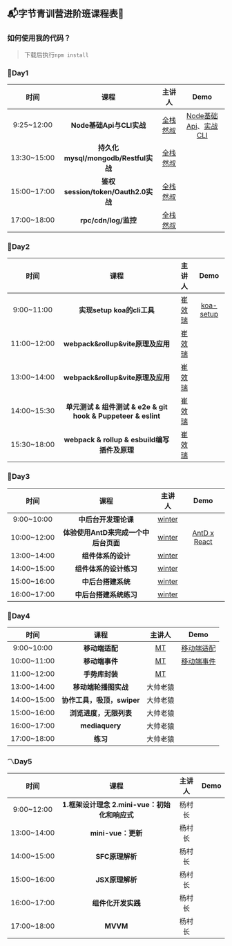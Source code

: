 ## :mailbox_with_mail:字节青训营进阶班课程表:gift:

### 如何使用我的代码？
> 下载后执行`npm install`

### :triangular_flag_on_post:Day1
| 时间 | 课程 | 主讲人 | Demo |
|:--:|:--:|:--:| :--: |
| 9:25~12:00 | **Node基础Api与CLI实战** | [全栈然叔](https://github.com/su37josephxia) | [Node基础Api](https://github.com/HappyYYT/bytedance-practice/tree/main/DAY01/01_api)、[实战CLI](https://github.com/HappyYYT/bytedance-practice/tree/main/DAY01/02_vue-auto-router-cli) |
| 13:30~15:00 | **持久化mysql/mongodb/Restful实战** | [全栈然叔](https://github.com/su37josephxia) | |
| 15:00~17:00 | **鉴权session/token/Oauth2.0实战** | [全栈然叔](https://github.com/su37josephxia) | |
| 17:00~18:00 | **rpc/cdn/log/监控** | [全栈然叔](https://github.com/su37josephxia) | |

### :battery:Day2
| 时间 | 课程 | 主讲人 | Demo |
|:--:|:--:|:--:| :--: |
| 9:00~11:00 | **实现setup koa的cli工具** | [崔效瑞](https://github.com/cuixiaorui) | [koa-setup](https://github.com/HappyYYT/bytedance-practice/tree/main/DAY02/TEACH-KOA-SETUP) |
| 11:00~12:00 | **webpack&rollup&vite原理及应用** | [崔效瑞](https://github.com/cuixiaorui) |  |
| 13:00~14:00 | **webpack&rollup&vite原理及应用** | [崔效瑞](https://github.com/cuixiaorui) |  |
| 14:00~15:30 | **单元测试 & 组件测试 & e2e & git hook & Puppeteer & eslint** | [崔效瑞](https://github.com/cuixiaorui) |  |
| 15:30~18:00 | **webpack & rollup & esbuild编写插件及原理** | [崔效瑞](https://github.com/cuixiaorui) |  |

### :bookmark:Day3
| 时间 | 课程 | 主讲人 | Demo |
|:--:|:--:|:--:| :--: |
| 9:00~10:00 | **中后台开发理论课** | [winter](https://github.com/wintercn) |  |
| 10:00~12:00 | **体验使用AntD来完成一个中后台页面** | [winter](https://github.com/wintercn) | [AntD x React](https://github.com/HappyYYT/bytedance-practice/tree/main/DAY03/react-app) |
| 13:00~14:00 | **组件体系的设计** | [winter](https://github.com/wintercn) |  |
| 14:00~15:00 | **组件体系的设计练习** | [winter](https://github.com/wintercn) |  |
| 15:00~16:00 | **中后台搭建系统** | [winter](https://github.com/wintercn) |  |
| 16:00~17:00 | **中后台搭建系统练习** | [winter](https://github.com/wintercn) |  |

### :iphone:Day4
| 时间 | 课程 | 主讲人 | Demo |
|:--:|:--:|:--:| :--: |
| 9:00~10:00 | **移动端适配** | [MT](https://github.com/motao314) | [移动端适配](https://github.com/HappyYYT/bytedance-practice/tree/main/DAY04/1_mobile-adapter) |
| 10:00~11:00 | **移动端事件** | [MT](https://github.com/motao314) | [移动端事件](https://github.com/HappyYYT/bytedance-practice/tree/main/DAY04/2_mobile-event) |
| 11:00~12:00 | **手势库封装** | [MT](https://github.com/motao314) |  |
| 13:00~14:00 | **移动端轮播图实战** | 大帅老猿 |  |
| 14:00~15:00 | **协作工具，吸顶，swiper** | 大帅老猿 |  |
| 15:00~16:00 | **浏览进度，无限列表** | 大帅老猿 |  |
| 16:00~17:00 | **mediaquery** | 大帅老猿 |  |
| 17:00~18:00 | **练习** | 大帅老猿 |  |

### :part_alternation_mark:Day5
| 时间 | 课程 | 主讲人 | Demo |
|:--:|:--:|:--:| :--: |
| 9:00~12:00 | **1.框架设计理念 2.mini-vue：初始化和响应式** | 杨村长 |  |
| 13:00~14:00 | **mini-vue：更新** | 杨村长 |  |
| 14:00~15:00 | **SFC原理解析** | 杨村长 |  |
| 15:00~16:00 | **JSX原理解析** | 杨村长 |  |
| 16:00~17:00 | **组件化开发实践** | 杨村长 |  |
| 17:00~18:00 | **MVVM** | 杨村长 |  |
